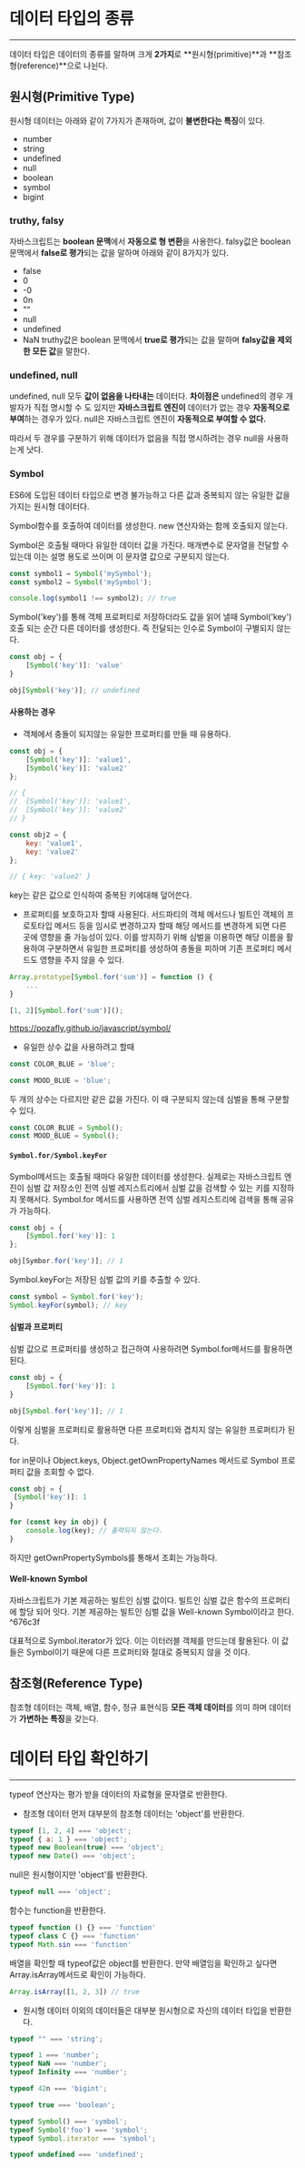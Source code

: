 # 데이터 타입의 종류
---
데이터 타입은 데이터의 종류를 말하며 크게 **2가지**로 **원시형(primitive)**과 **참조형(reference)**으로 나뉜다.

## 원시형(Primitive Type)
원시형 데이터는 아래와 같이 7가지가 존재하며, 값이 **불변한다는 특징**이 있다.

- number
- string
- undefined
- null
- boolean
- symbol
- bigint

### truthy, falsy
자바스크립트는 **boolean 문맥**에서 **자동으로 형 변환**을 사용한다.
falsy값은 boolean 문맥에서 **false로 평가**되는 값을 말하며 아래와 같이 8가지가 있다.

- false
- 0
- -0
- 0n
- ""
- null
- undefined
- NaN
truthy값은 boolean 문맥에서 **true로 평가**되는 값을 말하며 **falsy값을 제외한 모든 값**을 말한다.

### undefined, null
undefined, null 모두 **값이 없음을 나타내는** 데이터다.
**차이점은** undefined의 경우 개발자가 직접 명시할 수 도 있지만 **자바스크립트 엔진이** 데이터가 없는 경우 **자동적으로 부여**하는 경우가 있다.
null은 자바스크립트 엔진이 **자동적으로 부여할 수 없다.**

따라서 두 경우를 구분하기 위해 데이터가 없음을 직접 명시하려는 경우 null을 사용하는게 낫다.

### Symbol
ES6에 도입된 데이터 타입으로 변경 불가능하고 다른 값과 중복되지 않는 유일한 값을 가지는 원시형 데이터다.

Symbol함수를 호출하여 데이터를 생성한다. new 연산자와는 함께 호출되지 않는다.

Symbol은 호출될 때마다 유일한 데이터 값을 가진다.
매개변수로 문자열을 전달할 수 있는데 이는 설명 용도로 쓰이며 이 문자열 값으로 구분되지 않는다.
```js
const symbol1 = Symbol('mySymbol');
const symbol2 = Symbol('mySymbol');

console.log(symbol1 !== symbol2); // true
```

Symbol('key')를 통해 객체 프로퍼티로 저장하더라도 값을 읽어 낼때 Symbol('key')호출 되는 순간 다른 데이터를 생성한다.
즉 전달되는 인수로 Symbol이 구별되지 않는다.
```js
const obj = {
	[Symbol('key')]: 'value'
}

obj[Symbol('key')]; // undefined
```

#### 사용하는 경우
- 객체에서 충돌이 되지않는 유일한 프로퍼티를 만들 때 유용하다.
```js
const obj = {
	[Symbol('key')]: 'value1',
	[Symbol('key')]: 'value2'
};

// {
//	[Symbol('key')]: 'value1',
//	[Symbol('key')]: 'value2'
// }

const obj2 = {
	key: 'value1',
	key: 'value2'
};

// { key: 'value2' }
```
key는 같은 값으로 인식하여 중복된 키에대해 덮어쓴다.

- 프로퍼티를 보호하고자 할때 사용된다.
서드파티의 객체 메서드나 빌트인 객체의 프로토타입 메서드 등을 임시로 변경하고자 할때 해당 메서드를 변경하게 되면 다른 곳에 영향을 줄 가능성이 있다.
이를 방지하기 위해 심벌을 이용하면 해당 이름을 활용하여 구분하면서 유일한 프로퍼티를 생성하여 충돌을 피하며 기존 프로퍼티 메서드도 영향을 주지 않을 수 있다.
```js
Array.prototype[Symbol.for('sum')] = function () {
	...
}

[1, 2][Symbol.for('sum')]();
```

https://pozafly.github.io/javascript/symbol/

- 유일한 상수 값을 사용하려고 할때
```js
const COLOR_BLUE = 'blue';

const MOOD_BLUE = 'blue';
```
두 개의 상수는 다르지만 같은 값을 가진다.
이 때 구분되지 않는데 심벌을 통해 구분할 수 있다.

```js
const COLOR_BLUE = Symbol();
const MOOD_BLUE = Symbol();

```

#### `Symbol.for/Symbol.keyFor`
Symbol메서드는 호출될 때마다 유일한 데이터를 생성한다. 실제로는 자바스크립트 엔진이 심벌 값 저장소인 전역 심벌 레지스트리에서 심벌 값을 검색할 수 있는 키를 지정하지 못해서다.
Symbol.for 메서드를 사용하면 전역 심벌 레지스트리에 검색을 통해 공유가 가능하다.
```js
const obj = {
	[Symbol.for('key')]: 1
};

obj[Symbor.for('key')]; // 1
```

Symbol.keyFor는 저장된 심벌 값의 키를 추출할 수 있다.
```js
const symbol = Symbol.for('key');
Symbol.keyFor(symbol); // key
```

#### 심벌과 프로퍼티
심벌 값으로 프로퍼티를 생성하고 접근하여 사용하려면 Symbol.for메서드를 활용하면 된다.
```js
const obj = {
	[Symbol.for('key')]: 1
}

obj[Symbol.for('key')]; // 1
```
이렇게 심벌을 프로퍼티로 활용하면 다른 프로퍼티와 겹치지 않는 유일한 프로퍼티가 된다.

for in문이나 Object.keys, Object.getOwnPropertyNames 메서드로 Symbol 프로퍼티 값을 조회할 수 없다.
```js
const obj = {
 [Symbol('key')]: 1
}

for (const key in obj) {
	console.log(key); // 출력되지 않는다.
}
```
하지만 getOwnPropertySymbols를 통해서 조회는 가능하다.


#### Well-known Symbol
자바스크립트가 기본 제공하는 빌트인 심벌 값이다. 빌트인 심벌 값은 함수의 프로퍼티에 할당 되어 잇다.
기본 제공하는 빌트인 심벌 값을 Well-known Symbol이라고 한다. ^676c3f

대표적으로 Symbol.iterator가 있다. 
이는 이터러블 객체를 만드는데 활용된다. 이 값들은 Symbol이기 때문에 다른 프로퍼티와 절대로 중복되지 않을 것 이다.

## 참조형(Reference Type)
참조형 데이터는 객체, 배열, 함수, 정규 표현식등 **모든 객체 데이터**를 의미 하며 데이터가 **가변하는 특징**을 갖는다.

# 데이터 타입 확인하기
---
typeof 연산자는 평가 받을 데이터의 자료형을 문자열로 반환한다.

- 참조형 데이터
먼저 대부분의 참조형 데이터는 'object'를 반환한다.
```js
typeof [1, 2, 4] === 'object';
typeof { a: 1 } === 'object';
typeof new Boolean(true) === 'object';
typeof new Date() === 'object';
```

null은 원시형이지만  'object'를 반환한다.
```js
typeof null === 'object';
```

함수는 function을 반환한다.
```js
typeof function () {} === 'function'
typeof class C {} === 'function'
typeof Math.sin === 'function'
```

배열을 확인할 때 typeof값은 object를 반환한다. 만약 배열임을 확인하고 싶다면 Array.isArray메서드로 확인이 가능하다.
```js
Array.isArray([1, 2, 3]) // true
```

- 원시형 데이터
이외의 데이터들은 대부분 원시형으로 자신의 데이터 타입을 반환한다.
```js
typeof "" === 'string';

typeof 1 === 'number';
typeof NaN === 'number';
typeof Infinity === 'number';

typeof 42n === 'bigint';

typeof true === 'boolean';

typeof Symbol() === 'symbol';
typeof Symbol('foo') === 'symbol';
typeof Symbol.iterator === 'symbol';

typeof undefined === 'undefined';
```